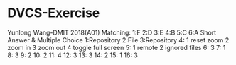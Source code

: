 # DVCS-Exercise
Yunlong Wang-DMIT 2018(A01)
Matching:
1:F
2:D
3:E
4:B
5:C
6:A
Short Answer & Multiple Choice
1:Repository
2:File
3:Repository
4: 1 reset zoom 2 zoom in 3 zoom out 4 toggle full screen
5: 1 remote 2 ignored files
6: 3
7: 1
8: 3
9: 2
10: 2
11: 4
12: 3
13: 3
14: 2
15: 1
16: 3
